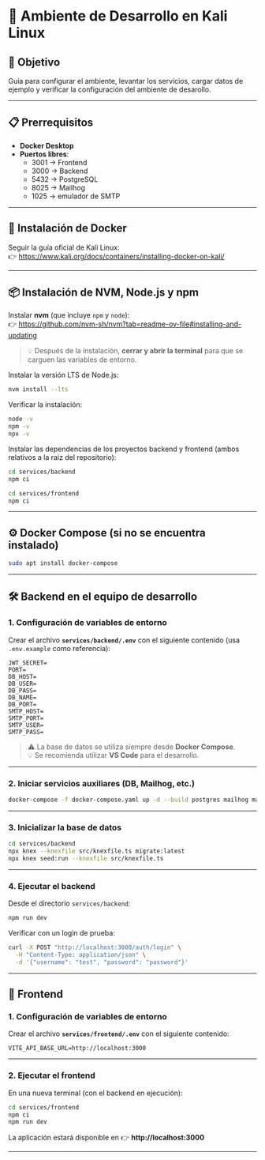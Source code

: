 # 🚀 Ambiente de Desarrollo en Kali Linux

## 🎯 Objetivo
Guía para configurar el ambiente, levantar los servicios, cargar datos de ejemplo y verificar la configuración del ambiente de desarollo.

---

## 📋 Prerrequisitos
- **Docker Desktop**
- **Puertos libres**:
  - 3001 → Frontend
  - 3000 → Backend
  - 5432 → PostgreSQL
  - 8025 → Mailhog
  - 1025 → emulador de SMTP

---

## 🐳 Instalación de Docker
Seguir la guía oficial de Kali Linux:  
👉 https://www.kali.org/docs/containers/installing-docker-on-kali/

---

## 📦 Instalación de NVM, Node.js y npm
Instalar **nvm** (que incluye `npm` y `node`):  
👉 https://github.com/nvm-sh/nvm?tab=readme-ov-file#installing-and-updating

> 💡 Después de la instalación, **cerrar y abrir la terminal** para que se carguen las variables de entorno.

Instalar la versión LTS de Node.js:
```bash
nvm install --lts
```

Verificar la instalación:
```bash
node -v
npm -v
npx -v
```

Instalar las dependencias de los proyectos backend y frontend (ambos relativos
a la raiz del repositorio):
```bash
cd services/backend
npm ci

cd services/frontend
npm ci
```

---

## ⚙️ Docker Compose (si no se encuentra instalado)
```bash
sudo apt install docker-compose
```

---

## 🛠️ Backend en el equipo de desarrollo

### 1. Configuración de variables de entorno

Crear el archivo **`services/backend/.env`** con el siguiente contenido (usa `.env.example` como referencia):

```env
JWT_SECRET=
PORT=
DB_HOST=
DB_USER=
DB_PASS=
DB_NAME=
DB_PORT=
SMTP_HOST=
SMTP_PORT=
SMTP_USER=
SMTP_PASS=
```

> ⚠️ La base de datos se utiliza siempre desde **Docker Compose**.  
> 💡 Se recomienda utilizar **VS Code** para el desarrollo.

---

### 2. Iniciar servicios auxiliares (DB, Mailhog, etc.)
```bash
docker-compose -f docker-compose.yaml up -d --build postgres mailhog master visa
```

---

### 3. Inicializar la base de datos
```bash
cd services/backend
npx knex --knexfile src/knexfile.ts migrate:latest
npx knex seed:run --knexfile src/knexfile.ts
```

---

### 4. Ejecutar el backend
Desde el directorio `services/backend`:
```bash
npm run dev
```

Verificar con un login de prueba:
```bash
curl -X POST "http://localhost:3000/auth/login" \
  -H "Content-Type: application/json" \
  -d '{"username": "test", "password": "password"}'
```

---

## 🎨 Frontend

### 1. Configuración de variables de entorno
Crear el archivo **`services/frontend/.env`** con el siguiente contenido:

```env
VITE_API_BASE_URL=http://localhost:3000
```

---

### 2. Ejecutar el frontend
En una nueva terminal (con el backend en ejecución):
```bash
cd services/frontend
npm ci
npm run dev
```

La aplicación estará disponible en 👉 **http://localhost:3000**

---